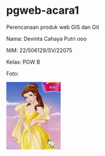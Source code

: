 # pgweb-acara1
Perencanaan produk web GIS dan Git


Nama: Devinta Cahaya Putri ooo

NIM: 22/506129/SV/22075

Kelas: PGW B

Foto: 

![Alt text](belle.jpg) 


